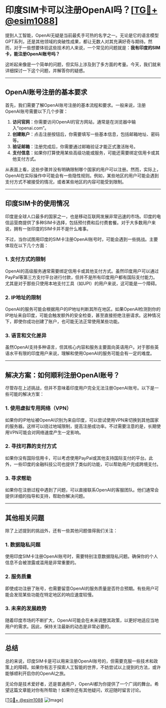 # 印度SIM卡可以注册OpenAI吗？[[TG💪+ @esim1088](https://t.me/s/esim1088)]

提到人工智能，OpenAI无疑是当前最炙手可热的名字之一。无论是它的语言模型GPT系列，还是其他领域的突破性成果，都让无数人对其充满好奇与期待。然而，对于一些想要体验这些技术的人来说，一个常见的问题就是：**我有印度的SIM卡，能注册OpenAI账号吗？**

这听起来像是一个简单的问题，但实际上涉及到了多方面的考量。今天，我们就来详细探讨一下这个问题，并解答你的疑惑。

---

## OpenAI账号注册的基本要求

首先，我们需要了解OpenAI账号注册的基本流程和要求。一般来说，注册OpenAI账号需要以下几个步骤：

1. **访问官网**：你需要访问OpenAI的官方网站，通常是在浏览器中输入“openai.com”。
2. **创建账户**：点击注册按钮后，你需要填写一些基本信息，包括邮箱地址、密码等。
3. **验证邮箱**：注册完成后，你需要通过邮箱验证才能正式激活账号。
4. **支付信息**：如果你打算使用某些高级功能或服务，可能还需要绑定信用卡或其他支付方式。

从表面上看，这些步骤并没有明确限制哪个国家的用户可以注册。然而，实际上，OpenAI在实际操作中可能会有一些隐性规则。例如，某些地区的用户可能会遇到支付方式不被接受的情况，或者某些地区的内容可能受到限制。

---

## 印度SIM卡的使用情况

印度是全球人口最多的国家之一，也是移动互联网发展非常迅速的市场。印度的电信运营商提供了多种SIM卡选择，包括预付费和后付费套餐。对于大多数用户来说，拥有一张印度的SIM卡并不是什么难事。

不过，当你试图用印度的SIM卡注册OpenAI账号时，可能会遇到一些挑战。主要体现在以下几个方面：

### 1. **支付方式的限制**
   OpenAI的高级服务通常需要绑定信用卡或其他支付方式。虽然印度用户可以通过PayPal等第三方支付平台进行付款，但并不是所有印度用户都有国际支付能力。尤其是对于那些只使用本地支付工具（如UPI）的用户来说，这可能是一个障碍。

### 2. **IP地址的限制**
   OpenAI的服务可能会根据用户的IP地址判断其所在地区。如果OpenAI检测到你的IP地址来自印度，可能会触发额外的安全检查，甚至直接拒绝注册请求。这种情况下，即使你成功创建了账户，也可能无法正常使用某些功能。

### 3. **语言和文化差异**
   虽然OpenAI支持多种语言，但其核心内容和服务主要面向英语用户。对于那些英语水平有限的印度用户来说，理解和使用OpenAI的服务可能会有一定的难度。

---

## 解决方案：如何顺利注册OpenAI账号？

尽管存在上述挑战，但并不意味着印度用户完全无法注册OpenAI账号。以下是一些可能的解决方案：

### 1. **使用虚拟专用网络（VPN）**
   如果你的IP地址被OpenAI识别为来自印度，可以尝试使用VPN来切换到其他国家的服务器。这样可以绕过地域限制，提高注册成功率。不过需要注意的是，长期使用VPN可能会对网络速度产生一定影响。

### 2. **寻找可靠的支付方式**
   如果你没有国际信用卡，可以考虑使用PayPal或其他支持国际支付的平台。此外，一些印度的金融科技公司也提供了类似的功能，可以帮助用户完成跨境支付。

### 3. **寻求帮助**
   如果你在注册过程中遇到了问题，可以直接联系OpenAI的客服团队。他们通常会提供详细的指导和支持，帮助你解决问题。

---

## 其他相关问题

除了上述提到的挑战外，还有一些其他问题值得我们关注：

### 1. **数据隐私问题**
   使用印度SIM卡注册OpenAI账号时，需要特别注意数据隐私问题。确保你的个人信息不会被泄露或滥用是非常重要的。

### 2. **服务质量**
   即使成功注册了账号，也需要留意OpenAI的服务质量是否符合预期。有些用户可能会发现某些功能在特定地区的响应速度较慢。

### 3. **未来的发展趋势**
   随着印度市场的不断扩大，OpenAI可能会在未来调整其政策，以更好地适应当地用户的需求。因此，保持关注最新的动态是非常必要的。

---

## 总结

总的来说，印度SIM卡是可以用来注册OpenAI账号的，但需要克服一些技术和政策上的障碍。如果你有志于探索人工智能的世界，不妨尝试以上提到的方法，或许能够顺利开启你的OpenAI之旅。

无论你是技术爱好者，还是普通用户，OpenAI都为你提供了一个广阔的舞台。希望这篇文章能对你有所帮助！如果你还有其他疑问，欢迎随时留言讨论。

[[TG💪+ @esim1088](https://t.me/s/esim1088) ![Image](https://i.postimg.cc/4NQfJmqS/Snipaste-2025-05-13-00-14-12.png)]
